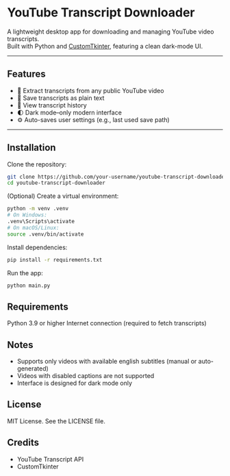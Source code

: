 # YouTube Transcript Downloader

A lightweight desktop app for downloading and managing YouTube video transcripts.  
Built with Python and [CustomTkinter](https://github.com/TomSchimansky/CustomTkinter), featuring a clean dark-mode UI.

---

## Features

- 🎥 Extract transcripts from any public YouTube video  
- 📝 Save transcripts as plain text  
- 🧠 View transcript history  
- 🌓 Dark mode–only modern interface  
- ⚙️ Auto-saves user settings (e.g., last used save path)  

---

## Installation

Clone the repository:

```bash
git clone https://github.com/your-username/youtube-transcript-downloader.git
cd youtube-transcript-downloader
```

(Optional) Create a virtual environment:

```bash
python -m venv .venv
# On Windows:
.venv\Scripts\activate
# On macOS/Linux:
source .venv/bin/activate
```

Install dependencies:
```bash
pip install -r requirements.txt
```

Run the app:
```bash
python main.py
```

## Requirements
Python 3.9 or higher
Internet connection (required to fetch transcripts)

## Notes
- Supports only videos with available english subtitles (manual or auto-generated)
- Videos with disabled captions are not supported
- Interface is designed for dark mode only

## License
MIT License. See the LICENSE file.

## Credits
- YouTube Transcript API
- CustomTkinter
